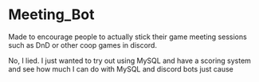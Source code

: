# Meeting_Bot
Made to encourage people to actually stick their game meeting sessions such as DnD or other coop games in discord.

No, I lied. I just wanted to try out using MySQL and have a scoring system and see how much I can do with MySQL and discord bots just cause
